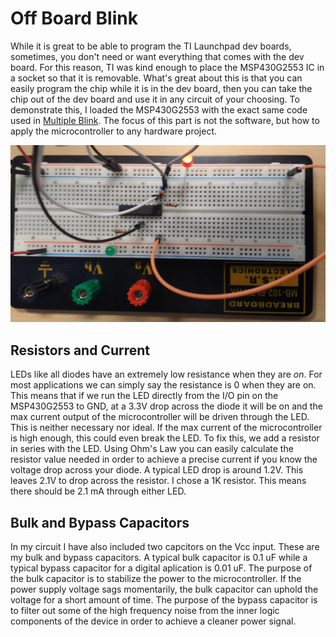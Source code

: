 # Off Board Blink
While it is great to be able to program the TI Launchpad dev boards, sometimes, you don't need or want everything that comes with the dev board. For this reason, TI was kind enough to place the MSP430G2553 IC in a socket so that it is removable. What's great about this is that you can easily program the chip while it is in the dev board, then you can take the chip out of the dev board and use it in any circuit of your choosing. To demonstrate this, I loaded the MSP430G2553 with the exact same code used in [Multiple Blink](https://github.com/RU09342/lab-2-blinking-leds-Llcoolsouder/blob/master/Multiple%20Blink/G2553/main.c). The focus of this part is not the software, but how to apply the microcontroller to any hardware project.

![Offboard Blink](https://github.com/RU09342/lab-2-blinking-leds-Llcoolsouder/blob/master/Off_Board%20Blink/Offboard.jpg)

## Resistors and Current
LEDs like all diodes have an extremely low resistance when they are _on_. For most applications we can simply say the resistance is 0 when they are on. This means that if we run the LED directly from the I/O pin on the MSP430G2553 to GND, at a 3.3V drop across the diode it will be on and the max current output of the microcontroller will be driven through the LED. This is neither necessary nor ideal. If the max current of the microcontroller is high enough, this could even break the LED. To fix this, we add a resistor in series with the LED. Using Ohm's Law you can easily calculate the resistor value needed in order to achieve a precise current if you know the voltage drop across your diode. A typical LED drop is around 1.2V. This leaves 2.1V to drop across the resistor. I chose a 1K resistor. This means there should be 2.1 mA through either LED.

## Bulk and Bypass Capacitors
In my circuit I have also included two capcitors on the Vcc input. These are my bulk and bypass capacitors. A typical bulk capacitor is 0.1 uF while a typical bypass capacitor for a digital aplication is 0.01 uF. The purpose of the bulk capacitor is to stabilize the power to the microcontroller. If the power supply voltage sags momentarily, the bulk capacitor can uphold the voltage for a short amount of time. The purpose of the bypass capacitor is to filter out some of the high frequency noise from the inner logic components of the device in order to achieve a cleaner power signal.
